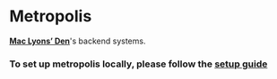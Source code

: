 # Metropolis
[__Mac Lyons’ Den__](https://docs.google.com/document/d/1ycoI7KbStukZ_B89UxVFGqYHBrw5D2clpVDAL3R23GM/edit)'s backend systems.


### To set up metropolis locally, please follow the [setup guide](https://docs.maclyonsden.com/onboarding)
